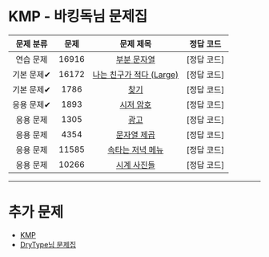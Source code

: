 # KMP - 바킹독님 문제집

| 문제 분류 | 문제 | 문제 제목 | 정답 코드 |
| :--: | :--: | :--: | :--: |
| 연습 문제 | 16916 | [부분 문자열](https://www.acmicpc.net/problem/16916) | [정답 코드] |
| 기본 문제✔ | 16172 | [나는 친구가 적다 (Large)](https://www.acmicpc.net/problem/16172) | [정답 코드] |
| 기본 문제✔ | 1786 | [찾기](https://www.acmicpc.net/problem/1786) | [정답 코드] |
| 응용 문제✔ | 1893 | [시저 암호](https://www.acmicpc.net/problem/1893) | [정답 코드] |
| 응용 문제 | 1305 | [광고](https://www.acmicpc.net/problem/1305) | [정답 코드] |
| 응용 문제 | 4354 | [문자열 제곱](https://www.acmicpc.net/problem/4354) | [정답 코드] |
| 응용 문제 | 11585 | [속타는 저녁 메뉴](https://www.acmicpc.net/problem/11585) | [정답 코드] |
| 응용 문제 | 10266 | [시계 사진들](https://www.acmicpc.net/problem/10266) | [정답 코드]|

--- 

# 추가 문제
- [KMP](https://www.acmicpc.net/problemset?sort=ac_desc&algo=40)
- [DryType님 문제집](https://www.acmicpc.net/workbook/view/1062)
